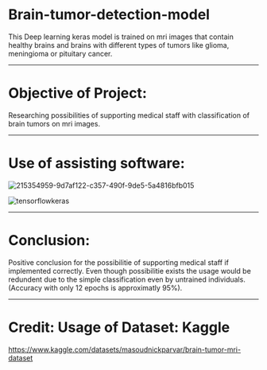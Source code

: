 # Brain-tumor-detection-model
This Deep learning keras model is trained on mri images that contain healthy brains and brains with different types of tumors like glioma, meningioma or pituitary cancer.

--------------------------------------------------------------------------------

# Objective of Project:

Researching possibilities of supporting medical staff with classification of brain tumors on mri images.

--------------------------------------------------------------------------------

# Use of assisting software:

![215354959-9d7af122-c357-490f-9de5-5a4816bfb015](https://github.com/aarda55/Brain-tumor-detection-model/assets/79632956/1bba5c4d-66c0-459c-8778-e5b4f07c8258)

![tensorflowkeras](https://github.com/aarda55/Brain-tumor-detection-model/assets/79632956/47b26519-2d46-4ab4-9d75-9b88f540e4ef)

--------------------------------------------------------------------------------

# Conclusion:

Positive conclusion for the possibilitie of supporting medical staff if implemented correctly. Even though possibilitie exists the usage would be redundent due to the simple classification even by untrained individuals. (Accuracy with only 12 epochs is approximatly 95%).

--------------------------------------------------------------------------------

# Credit: Usage of Dataset: Kaggle

https://www.kaggle.com/datasets/masoudnickparvar/brain-tumor-mri-dataset
